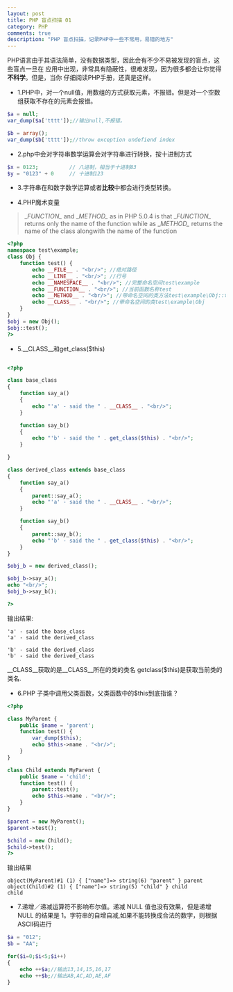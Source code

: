 ```yaml
---
layout: post
title: PHP 盲点扫描 01
category: PHP
comments: true
description: "PHP 盲点扫描，记录PHP中一些不常用，易错的地方"
---
```



PHP语言由于其语法简单，没有数据类型，因此会有不少不易被发现的盲点，这些盲点一旦在
应用中出现，非常具有隐蔽性，很难发现，因为很多都会让你觉得**不科学**。但是，当你
仔细阅读PHP手册，还真是这样。


*   1.PHP中，对一个null值，用数组的方式获取元素，不报错。但是对一个空数组获取不存在的元素会报错。

```php
$a = null;
var_dump($a['tttt']);//输出null,不报错。

$b = array();
var_dump($b['tttt']);//throw exception undefiend index
```

*   2.php中会对字符串数学运算会对字符串进行转换，按十进制方式

```php
$x = 0123;          // 八进制，相当于十进制83
$y = "0123" + 0     // 十进制123
```

*   3.字符串在和数字数学运算或者**比较**中都会进行类型转换。

*   4.PHP魔术变量
>\__FUNCTION\__ and \__METHOD\__ as in PHP 5.0.4 is that
>\__FUNCTION\__ returns only the name of the function
>while as \__METHOD\__ returns the name of the class alongwith the name of the function

```php
<?php
namespace test\example;
class Obj {
    function test() {
        echo __FILE__ . "<br/>"; //绝对路径
        echo __LINE__ . "<br/>"; //行号
        echo __NAMESPACE__ . "<br/>"; //完整命名空间test\example
        echo __FUNCTION__ . "<br/>"; //当前函数名称test
        echo __METHOD__ . "<br/>"; //带命名空间的类方法test\example\Obj::test
        echo __CLASS__ . "<br/>"; //带命名空间的类test\example\Obj
    }
}
$obj = new Obj();
$obj::test();
?>
```

*   5.__CLASS__和get_class($this)

```php

<?php

class base_class
{
    function say_a()
    {
        echo "'a' - said the " . __CLASS__ . "<br/>";
    }

    function say_b()
    {
        echo "'b' - said the " . get_class($this) . "<br/>";
    }

}

class derived_class extends base_class
{
    function say_a()
    {
        parent::say_a();
        echo "'a' - said the " . __CLASS__ . "<br/>";
    }

    function say_b()
    {
        parent::say_b();
        echo "'b' - said the " . get_class($this) . "<br/>";
    }
}

$obj_b = new derived_class();

$obj_b->say_a();
echo "<br/>";
$obj_b->say_b();

?>
```
输出结果:

```
'a' - said the base_class
'a' - said the derived_class

'b' - said the derived_class
'b' - said the derived_class
```

__CLASS__获取的是__CLASS__所在的类的类名
getclass($this)是获取当前类的类名.

*   6.PHP 子类中调用父类函数，父类函数中的$this到底指谁？

```php
<?php

class MyParent {
    public $name = 'parent';
    function test() {
        var_dump($this);
        echo $this->name . "<br/>";
    }
}

class Child extends MyParent {
    public $name = 'child';
    function test() {
        parent::test();
        echo $this->name . "<br/>";
    }
}

$parent = new MyParent();
$parent->test();

$child = new Child();
$child->test();
?>
```
输出结果
```
object(MyParent)#1 (1) { ["name"]=> string(6) "parent" } parent
object(Child)#2 (1) { ["name"]=> string(5) "child" } child
child
```

*   7.递增／递减运算符不影响布尔值。递减 NULL 值也没有效果，但是递增 NULL 的结果是 1。字符串的自增自减,如果不能转换成合法的数字，则根据ASCII码进行

```php
$a = "012";
$b = "AA";

for($i=0;$i<5;$i++)
{
    echo ++$a;//输出13,14,15,16,17
    echo ++$b;//输出AB,AC,AD,AE,AF
}
```
